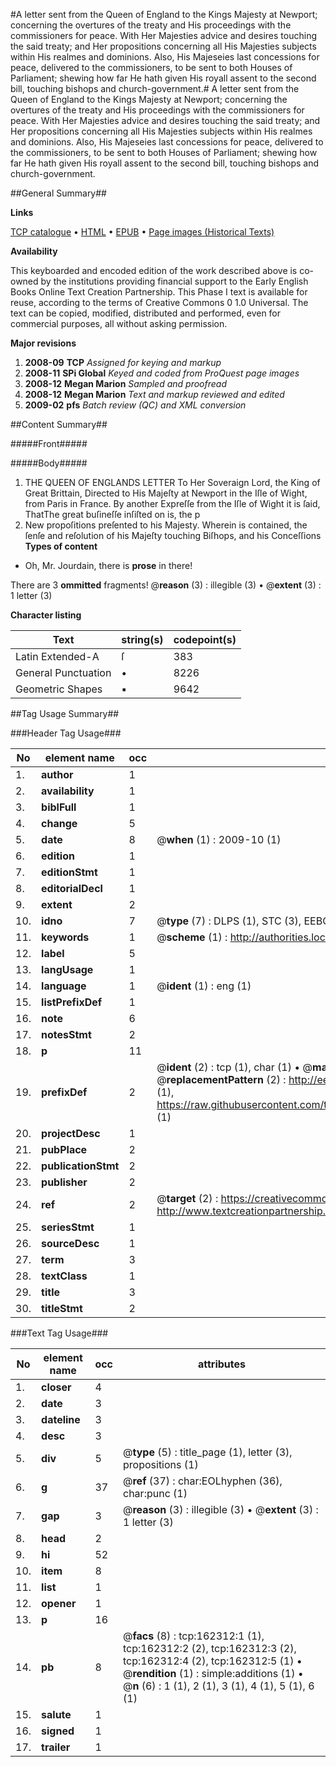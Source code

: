#A letter sent from the Queen of England to the Kings Majesty at Newport; concerning the overtures of the treaty and His proceedings with the commissioners for peace. With Her Majesties advice and desires touching the said treaty; and Her propositions concerning all His Majesties subjects within His realmes and dominions. Also, His Majeseies last concessions for peace, delivered to the commissioners, to be sent to both Houses of Parliament; shewing how far He hath given His royall assent to the second bill, touching bishops and church-government.#
A letter sent from the Queen of England to the Kings Majesty at Newport; concerning the overtures of the treaty and His proceedings with the commissioners for peace. With Her Majesties advice and desires touching the said treaty; and Her propositions concerning all His Majesties subjects within His realmes and dominions. Also, His Majeseies last concessions for peace, delivered to the commissioners, to be sent to both Houses of Parliament; shewing how far He hath given His royall assent to the second bill, touching bishops and church-government.

##General Summary##

**Links**

[TCP catalogue](http://www.ota.ox.ac.uk/tcp/)  • 
[HTML](http://tei.it.ox.ac.uk/tcp/Texts-HTML/free/A88/A88014.html)  • 
[EPUB](http://tei.it.ox.ac.uk/tcp/Texts-EPUB/free/A88/A88014.epub) • 
[Page images (Historical Texts)](https://data.historicaltexts.jisc.ac.uk/view?pubId=eebo-99864672e&pageId=eebo-99864672e-162312-1)

**Availability**

This keyboarded and encoded edition of the
	       work described above is co-owned by the institutions
	       providing financial support to the Early English Books
	       Online Text Creation Partnership. This Phase I text is
	       available for reuse, according to the terms of Creative
	       Commons 0 1.0 Universal. The text can be copied,
	       modified, distributed and performed, even for
	       commercial purposes, all without asking permission.

**Major revisions**

1. __2008-09__ __TCP__ *Assigned for keying and markup*
1. __2008-11__ __SPi Global__ *Keyed and coded from ProQuest page images*
1. __2008-12__ __Megan Marion__ *Sampled and proofread*
1. __2008-12__ __Megan Marion__ *Text and markup reviewed and edited*
1. __2009-02__ __pfs__ *Batch review (QC) and XML conversion*

##Content Summary##

#####Front#####

#####Body#####

1. THE QUEEN OF ENGLANDS LETTER To Her Soveraign Lord, the King of Great Brittain, Directed to His Majeſty at Newport in the Iſle of Wight, from Paris in France.
By another Expreſſe from the Iſle of Wight it is ſaid, ThatThe great buſineſſe inſiſted on is, the p
1. New propoſitions preſented to his Majesty.
Wherein is contained, the ſenſe and reſolution of his Majeſty touching Biſhops, and his Conceſſions 
**Types of content**

  * Oh, Mr. Jourdain, there is **prose** in there!

There are 3 **ommitted** fragments! 
 @__reason__ (3) : illegible (3)  •  @__extent__ (3) : 1 letter (3)

**Character listing**


|Text|string(s)|codepoint(s)|
|---|---|---|
|Latin Extended-A|ſ|383|
|General Punctuation|•|8226|
|Geometric Shapes|▪|9642|

##Tag Usage Summary##

###Header Tag Usage###

|No|element name|occ|attributes|
|---|---|---|---|
|1.|__author__|1||
|2.|__availability__|1||
|3.|__biblFull__|1||
|4.|__change__|5||
|5.|__date__|8| @__when__ (1) : 2009-10 (1)|
|6.|__edition__|1||
|7.|__editionStmt__|1||
|8.|__editorialDecl__|1||
|9.|__extent__|2||
|10.|__idno__|7| @__type__ (7) : DLPS (1), STC (3), EEBO-CITATION (1), PROQUEST (1), VID (1)|
|11.|__keywords__|1| @__scheme__ (1) : http://authorities.loc.gov/ (1)|
|12.|__label__|5||
|13.|__langUsage__|1||
|14.|__language__|1| @__ident__ (1) : eng (1)|
|15.|__listPrefixDef__|1||
|16.|__note__|6||
|17.|__notesStmt__|2||
|18.|__p__|11||
|19.|__prefixDef__|2| @__ident__ (2) : tcp (1), char (1)  •  @__matchPattern__ (2) : ([0-9\-]+):([0-9IVX]+) (1), (.+) (1)  •  @__replacementPattern__ (2) : http://eebo.chadwyck.com/downloadtiff?vid=$1&page=$2 (1), https://raw.githubusercontent.com/textcreationpartnership/Texts/master/tcpchars.xml#$1 (1)|
|20.|__projectDesc__|1||
|21.|__pubPlace__|2||
|22.|__publicationStmt__|2||
|23.|__publisher__|2||
|24.|__ref__|2| @__target__ (2) : https://creativecommons.org/publicdomain/zero/1.0/ (1), http://www.textcreationpartnership.org/docs/. (1)|
|25.|__seriesStmt__|1||
|26.|__sourceDesc__|1||
|27.|__term__|3||
|28.|__textClass__|1||
|29.|__title__|3||
|30.|__titleStmt__|2||


###Text Tag Usage###

|No|element name|occ|attributes|
|---|---|---|---|
|1.|__closer__|4||
|2.|__date__|3||
|3.|__dateline__|3||
|4.|__desc__|3||
|5.|__div__|5| @__type__ (5) : title_page (1), letter (3), propositions (1)|
|6.|__g__|37| @__ref__ (37) : char:EOLhyphen (36), char:punc (1)|
|7.|__gap__|3| @__reason__ (3) : illegible (3)  •  @__extent__ (3) : 1 letter (3)|
|8.|__head__|2||
|9.|__hi__|52||
|10.|__item__|8||
|11.|__list__|1||
|12.|__opener__|1||
|13.|__p__|16||
|14.|__pb__|8| @__facs__ (8) : tcp:162312:1 (1), tcp:162312:2 (2), tcp:162312:3 (2), tcp:162312:4 (2), tcp:162312:5 (1)  •  @__rendition__ (1) : simple:additions (1)  •  @__n__ (6) : 1 (1), 2 (1), 3 (1), 4 (1), 5 (1), 6 (1)|
|15.|__salute__|1||
|16.|__signed__|1||
|17.|__trailer__|1||
